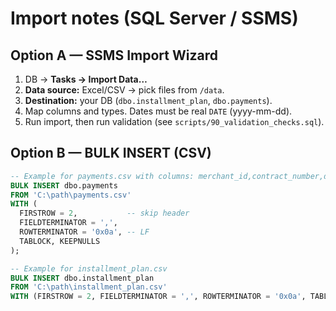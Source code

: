 # Import notes (SQL Server / SSMS)

## Option A — SSMS Import Wizard
1) DB → **Tasks → Import Data…**
2) **Data source:** Excel/CSV → pick files from `/data`.
3) **Destination:** your DB (`dbo.installment_plan`, `dbo.payments`).
4) Map columns and types. Dates must be real `DATE` (yyyy-mm-dd).
5) Run import, then run validation (see `scripts/90_validation_checks.sql`).

## Option B — BULK INSERT (CSV)
```sql
-- Example for payments.csv with columns: merchant_id,contract_number,date_payment,payment
BULK INSERT dbo.payments
FROM 'C:\path\payments.csv'
WITH (
  FIRSTROW = 2,           -- skip header
  FIELDTERMINATOR = ',', 
  ROWTERMINATOR = '0x0a', -- LF
  TABLOCK, KEEPNULLS
);

-- Example for installment_plan.csv
BULK INSERT dbo.installment_plan
FROM 'C:\path\installment_plan.csv'
WITH (FIRSTROW = 2, FIELDTERMINATOR = ',', ROWTERMINATOR = '0x0a', TABLOCK, KEEPNULLS);
